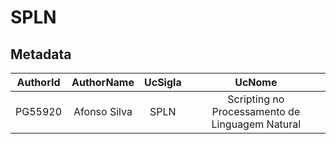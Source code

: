 # SPLN

## Metadata

| AuthorId |  AuthorName  | UcSigla |                     UcNome                      |
| :------: | :----------: | :-----: | :---------------------------------------------: |
| PG55920  | Afonso Silva |  SPLN   | Scripting no Processamento de Linguagem Natural |
